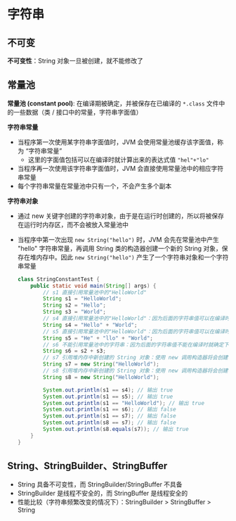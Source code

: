 # 字符串

## 不可变

**不可变性**：String 对象一旦被创建，就不能修改了

## 常量池

**常量池 (constant pool)**: 在编译期被确定，并被保存在已编译的 `*.class` 文件中的一些数据（类 / 接口中的常量，字符串字面值）

**字符串常量**

- 当程序第一次使用某字符串字面值时，JVM 会使用常量池缓存该字面值，称为 “字符串常量”
  - 这里的字面值包括可以在编译时就计算出来的表达式值 `"hel"+"lo"`
- 当程序再一次使用该字符串字面值时，JVM 会直接使用常量池中的相应字符串常量
- 每个字符串常量在常量池中只有一个，不会产生多个副本

**字符串对象**

- 通过 new 关键字创建的字符串对象，由于是在运行时创建的，所以将被保存在运行时内存区，而不会被放入常量池中
- 当程序中第一次出现 `new String("hello")` 时，JVM 会先在常量池中产生 "hello" 字符串常量，再调用 String 类的构造器创建一个新的 String 对象，保存在堆内存中。因此 `new String("hello")` 产生了一个字符串对象和一个字符串常量

    ```java
    class StringConstantTest {
        public static void main(String[] args) {
            // s1 直接引用常量池中的"HelloWorld"
            String s1 = "HelloWorld";
            String s2 = "Hello";
            String s3 = "World";
            // s4 直接引用常量池中的"HelloWorld"：因为后面的字符串值可以在编译时通过计算就确定下来
            String s4 = "Hello" + "World";
            // s5 直接引用常量池中的"HelloWorld"：因为后面的字符串值可以在编译时通过计算就确定下来
            String s5 = "He" + "llo" + "World";
            // s6 不能引用常量池中的字符串：因为后面的字符串值不能在编译时就确定下来
            String s6 = s2 + s3;
            // s7 引用堆内存中新创建的 String 对象：使用 new 调用构造器将会创建一个新的 String 对象
            String s7 = new String("HelloWorld");
            // s8 引用堆内存中新创建的 String 对象：使用 new 调用构造器将会创建一个新的 String 对象
            String s8 = new String("HelloWorld");

            System.out.println(s1 == s4); // 输出 true
            System.out.println(s1 == s5); // 输出 true
            System.out.println(s1 == "HelloWorld"); // 输出 true
            System.out.println(s1 == s6); // 输出 false
            System.out.println(s1 == s7); // 输出 false
            System.out.println(s8 == s7); // 输出 false
            System.out.println(s8.equals(s7)); // 输出 true
        }
    }
    ```

## String、StringBuilder、StringBuffer

- String 具备不可变性，而 StringBuilder/StringBuffer 不具备
- StringBuilder 是线程不安全的，而 StringBuffer 是线程安全的
- 性能比较（字符串频繁改变的情况下）：StringBuilder > StringBuffer > String
